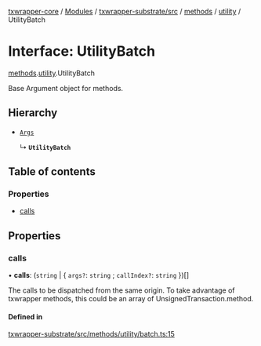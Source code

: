 [txwrapper-core](../README.md) / [Modules](../modules.md) / [txwrapper-substrate/src](../modules/txwrapper_substrate_src.md) / [methods](../modules/txwrapper_substrate_src.methods.md) / [utility](../modules/txwrapper_substrate_src.methods.utility.md) / UtilityBatch

# Interface: UtilityBatch

[methods](../modules/txwrapper_substrate_src.methods.md).[utility](../modules/txwrapper_substrate_src.methods.utility.md).UtilityBatch

Base Argument object for methods.

## Hierarchy

- [`Args`](../modules/txwrapper_core_src.md#args)

  ↳ **`UtilityBatch`**

## Table of contents

### Properties

- [calls](txwrapper_substrate_src.methods.utility.UtilityBatch.md#calls)

## Properties

### calls

• **calls**: (`string` \| \{ `args?`: `string` ; `callIndex?`: `string`  })[]

The calls to be dispatched from the same origin.
To take advantage of txwrapper methods, this could be an array of
UnsignedTransaction.method.

#### Defined in

[txwrapper-substrate/src/methods/utility/batch.ts:15](https://github.com/paritytech/txwrapper-core/blob/a09c1f6/packages/txwrapper-substrate/src/methods/utility/batch.ts#L15)
